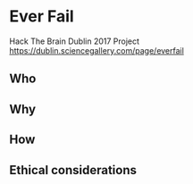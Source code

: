 # Ever Fail
Hack The Brain Dublin 2017 Project
https://dublin.sciencegallery.com/page/everfail

## Who


## Why


## How


## Ethical considerations
